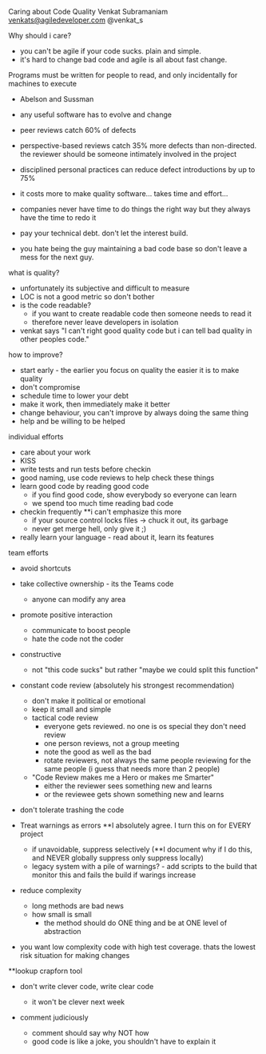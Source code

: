 Caring about Code Quality
Venkat Subramaniam
venkats@agiledeveloper.com
@venkat_s

Why should i care?
- you can't be agile if your code sucks. plain and simple.
- it's hard to change bad code and agile is all about fast change.

Programs must be written for people to read, and only
incidentally for machines to execute
- Abelson and Sussman

- any useful software has to evolve and change

- peer reviews catch 60% of defects
- perspective-based reviews catch 35% more defects than non-directed. the reviewer should be someone intimately involved in the project
- disciplined personal practices can reduce defect introductions by up to 75%
- it costs more to make quality software... takes time and effort...

- companies never have time to do things the right way but they always have the time to redo it

- pay your technical debt. don't let the interest build.

- you hate being the guy maintaining a bad code base so don't leave a mess for the next guy.

what is quality?
- unfortunately its subjective and difficult to measure
- LOC is not a good metric so don't bother
- is the code readable?
	- if you want to create readable code then someone needs to read it
	- therefore never leave developers in isolation
- venkat says "I can't right good quality code but i can tell bad quality in other peoples code."

how to improve?
- start early - the earlier you focus on quality the easier it is to make quality
- don't compromise
- schedule time to lower your debt
- make it work, then immediately make it better
- change behaviour, you can't improve by always doing the same thing
- help and be willing to be helped

individual efforts
- care about your work
- KISS
- write tests and run tests before checkin
- good naming, use code reviews to help check these things
- learn good code by reading good code
	- if you find good code, show everybody so everyone can learn
	- we spend too much time reading bad code
- checkin frequently **i can't emphasize this more
	- if your source control locks files -> chuck it out, its garbage
	- never get merge hell, only give it ;)
- really learn your language - read about it, learn its features

team efforts
- avoid shortcuts
- take collective ownership - its the Teams code
	- anyone can modify any area
- promote positive interaction
	- communicate to boost people
	- hate the code not the coder
- constructive
	- not "this code sucks" but rather "maybe we could split this function"
- constant code review (absolutely his strongest recommendation)
	- don't make it political or emotional
	- keep it small and simple
	- tactical code review
		- everyone gets reviewed. no one is os special they don't need review
		- one person reviews, not a group meeting
		- note the good as well as the bad
		- rotate reviewers, not always the same people reviewing for the same people (i guess that needs more than 2 people)
	- "Code Review makes me a Hero or makes me Smarter"
		- either the reviewer sees something new and learns
		- or the reviewee gets shown something new and learns
- don't tolerate trashing the code




- Treat warnings as errors **I absolutely agree. I turn this on for EVERY project
	- if unavoidable, suppress selectively (**I document why if I do this, and NEVER globally suppress only suppress locally)
	- legacy system with a pile of warnings? - add scripts to the build that monitor this and fails the build if warings increase

- reduce complexity
	- long methods are bad news
	- how small is small
		- the method should do ONE thing and be at ONE level of abstraction
- you want low complexity code with high test coverage. thats the lowest risk situation for making changes

**lookup crapforn tool

- don't write clever code, write clear code
	- it won't be clever next week

- comment judiciously
	- comment should say why NOT how
	- good code is like a joke, you shouldn't have to explain it



